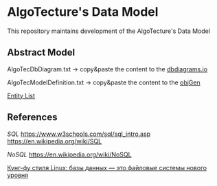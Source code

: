 # AlgoTecture's Data Model

This repository maintains development of the AlgoTecture's Data Model

## Abstract Model

AlgoTecDbDiagram.txt -> copy&paste the content to the [dbdiagrams.io](https://dbdiagram.io/d)

AlgoTecModelDefinition.txt -> copy&paste the content to the [objGen](http://www.objgen.com/json)

[Entity List](https://docs.google.com/spreadsheets/d/1vFl9HkoI4J3wYc0LBMzZzQAWJZTP5gAjRVusJ192n18/edit#gid=1150426035)

## References

*SQL*
https://www.w3schools.com/sql/sql_intro.asp
https://en.wikipedia.org/wiki/SQL

*NoSQL*
https://en.wikipedia.org/wiki/NoSQL


[Кунг-фу стиля Linux: базы данных — это файловые системы нового уровня](https://habr.com/ru/company/ruvds/blog/568302/)
